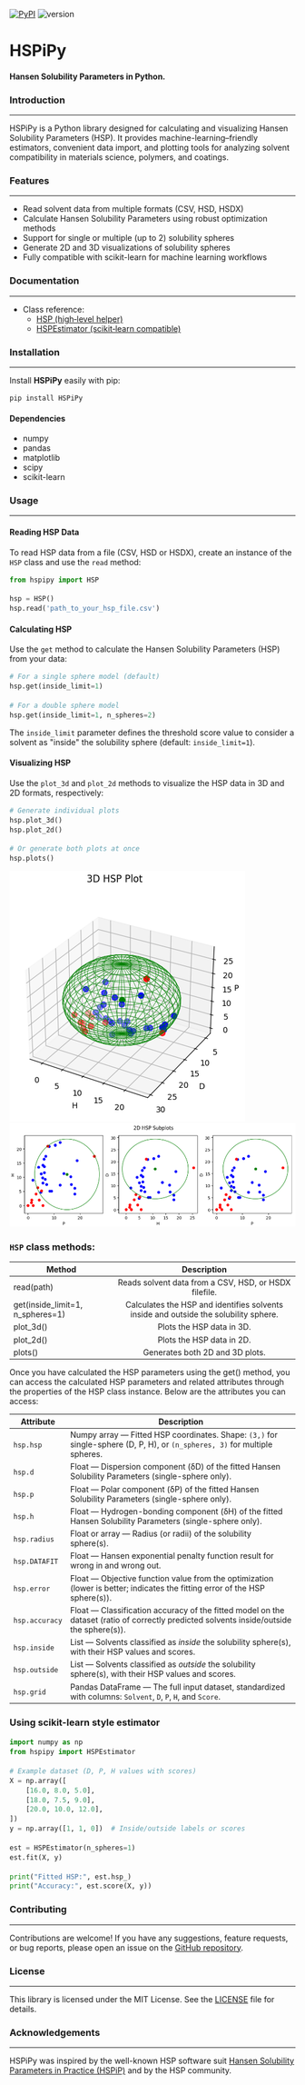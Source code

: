 [![PyPI](https://img.shields.io/pypi/v/HSPiPy.svg)](https://pypi.org/project/HSPiPy/) ![version](https://img.shields.io/badge/version-1.1.0b2-orange.svg) 

# HSPiPy

#### Hansen Solubility Parameters in Python.

### Introduction
---------------

HSPiPy is a Python library designed for calculating and visualizing Hansen Solubility Parameters (HSP). It provides machine-learning–friendly estimators, convenient data import, and plotting tools for analyzing solvent compatibility in materials science, polymers, and coatings.

### Features
---------------

* Read solvent data from multiple formats (CSV, HSD, HSDX)
* Calculate Hansen Solubility Parameters using robust optimization methods
* Support for single or multiple (up to 2) solubility spheres
* Generate 2D and 3D visualizations of solubility spheres
* Fully compatible with scikit-learn for machine learning workflows


### Documentation
---------------

- Class reference:
    - [HSP (high‑level helper)](doc/HSP.md)
    - [HSPEstimator (scikit‑learn compatible)](doc/HSPEstimator.md)


### Installation
---------------

Install **HSPiPy** easily with pip:

```
pip install HSPiPy
```
#### Dependencies

* numpy
* pandas
* matplotlib
* scipy
* scikit-learn

### Usage
--------

#### Reading HSP Data

To read HSP data from a file (CSV, HSD or HSDX), create an instance of the `HSP` class and use the `read` method:
```python
from hspipy import HSP

hsp = HSP()
hsp.read('path_to_your_hsp_file.csv')

```


#### Calculating HSP

Use the `get` method to calculate the Hansen Solubility Parameters (HSP) from your data:
```python
# For a single sphere model (default)
hsp.get(inside_limit=1)

# For a double sphere model
hsp.get(inside_limit=1, n_spheres=2)

```
The `inside_limit` parameter defines the threshold score value to consider a solvent as "inside" the solubility sphere (default: `inside_limit=1`).

#### Visualizing HSP

Use the `plot_3d` and `plot_2d` methods to visualize the HSP data in 3D and 2D formats, respectively:
```python
# Generate individual plots
hsp.plot_3d()
hsp.plot_2d()

# Or generate both plots at once
hsp.plots()

```
![3dHSP](https://github.com/Gnpd/HSPiPy/blob/main/3dPlot.png)
![2dHSP](https://github.com/Gnpd/HSPiPy/blob/main/2dPlot.png)

### `HSP` class methods:
| Method              |      Description                                                                       |  
|---------------------|:--------------------------------------------------------------------------------------:|
| read(path)          |  Reads solvent data from a CSV, HSD, or HSDX filefile.                                                   |
| get(inside_limit=1, n_spheres=1) |  Calculates the HSP and identifies solvents inside and outside the solubility sphere.  |
| plot_3d()           |  Plots the HSP data in 3D.                                                             |
| plot_2d()           |  Plots the HSP data in 2D.                                                             | 
| plots()             |  Generates both 2D and 3D plots.                                                       | 

Once you have calculated the HSP parameters using the get() method, you can access the calculated HSP parameters and related attributes through the properties of the HSP class instance. Below are the attributes you can access:

| Attribute      | Description                                                                                                                             |  
|----------------|-----------------------------------------------------------------------------------------------------------------------------------------|
| `hsp.hsp`      | Numpy array — Fitted HSP coordinates. Shape: `(3,)` for single-sphere (D, P, H), or `(n_spheres, 3)` for multiple spheres.              |
| `hsp.d`        | Float — Dispersion component (δD) of the fitted Hansen Solubility Parameters (single-sphere only).                                      |
| `hsp.p`        | Float — Polar component (δP) of the fitted Hansen Solubility Parameters (single-sphere only).                                           |
| `hsp.h`        | Float — Hydrogen-bonding component (δH) of the fitted Hansen Solubility Parameters (single-sphere only).                                |
| `hsp.radius`   | Float or array — Radius (or radii) of the solubility sphere(s).                                                                         |
| `hsp.DATAFIT`  | Float — Hansen exponential penalty function result for wrong in and wrong out.                                                          |   
| `hsp.error`    | Float — Objective function value from the optimization (lower is better; indicates the fitting error of the HSP sphere(s)).             |
| `hsp.accuracy` | Float — Classification accuracy of the fitted model on the dataset (ratio of correctly predicted solvents inside/outside the sphere(s)).|
| `hsp.inside`   | List — Solvents classified as *inside* the solubility sphere(s), with their HSP values and scores.                                      | 
| `hsp.outside`  | List — Solvents classified as *outside* the solubility sphere(s), with their HSP values and scores.                                     |
| `hsp.grid`     | Pandas DataFrame — The full input dataset, standardized with columns: `Solvent`, `D`, `P`, `H`, and `Score`.                            |


### Using scikit-learn style estimator
```python
import numpy as np
from hspipy import HSPEstimator

# Example dataset (D, P, H values with scores)
X = np.array([
    [16.0, 8.0, 5.0],
    [18.0, 7.5, 9.0],
    [20.0, 10.0, 12.0],
])
y = np.array([1, 1, 0])  # Inside/outside labels or scores

est = HSPEstimator(n_spheres=1)
est.fit(X, y)

print("Fitted HSP:", est.hsp_)
print("Accuracy:", est.score(X, y))

```

### Contributing
----------------

Contributions are welcome! If you have any suggestions, feature requests, or bug reports, please open an issue on the [GitHub repository](https://github.com/Gnpd/HSPiPy/issues).


### License
-----------

This library is licensed under the MIT License. See the [LICENSE](https://github.com/Gnpd/HSPiPy/blob/main/LICENSE) file for details.

### Acknowledgements
----------------

HSPiPy was inspired by the well-known HSP software suit [Hansen Solubility Parameters in Practice (HSPiP)](https://www.hansen-solubility.com/HSPiP/) and by the HSP community.


